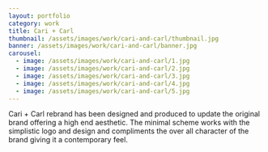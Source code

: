 ```yaml
---
layout: portfolio
category: work
title: Cari + Carl
thumbnail: /assets/images/work/cari-and-carl/thumbnail.jpg
banner: /assets/images/work/cari-and-carl/banner.jpg
carousel:
  - image: /assets/images/work/cari-and-carl/1.jpg
  - image: /assets/images/work/cari-and-carl/2.jpg
  - image: /assets/images/work/cari-and-carl/3.jpg
  - image: /assets/images/work/cari-and-carl/4.jpg
  - image: /assets/images/work/cari-and-carl/5.jpg
---
```


Cari + Carl rebrand has been designed and produced to update the original brand offering a high end aesthetic. The minimal scheme works with the simplistic logo and design and compliments the over all character of the brand giving it a contemporary feel.
